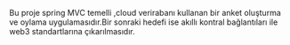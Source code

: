 Bu proje spring MVC temelli ,cloud verirabanı kullanan bir anket oluşturma ve oylama uygulamasıdır.Bir sonraki hedefi ise akıllı kontral bağlantıları ile web3 standartlarına çıkarılmasıdır.
